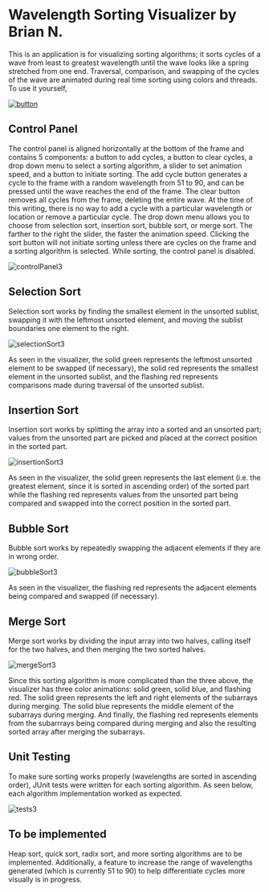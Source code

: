 # Wavelength Sorting Visualizer by Brian N.
This is an application is for visualizing sorting algorithms; it sorts cycles of a wave from least to greatest wavelength until the wave looks like a spring stretched from one end. Traversal, comparison, and swapping of the cycles of the wave are animated during real time sorting using colors and threads. To use it yourself, 

[![button](https://user-images.githubusercontent.com/72827220/105613682-168ed580-5d92-11eb-9950-17b6c423c19b.png)](https://drive.google.com/uc?id=1LLblZcjqLiA1N0F-BB0DEEGDy8JPzbXU&export=download)


## Control Panel ##
The control panel is aligned horizontally at the bottom of the frame and contains 5 components: a button to add cycles, a button to clear cycles, a drop down menu to select a sorting algorithm, a slider to set animation speed, and a button to initiate sorting. The add cycle button generates a cycle to the frame with a random wavelength from 51 to 90, and can be pressed until the wave reaches the end of the frame. The clear button removes all cycles from the frame, deleting the entire wave. At the time of this writing, there is no way to add a cycle with a particular wavelength or location or remove a particular cycle. The drop down menu allows you to choose from selection sort, insertion sort, bubble sort, or merge sort. The farther to the right the slider, the faster the animation speed. Clicking the sort button will not initiate sorting unless there are cycles on the frame and a sorting algorithm is selected. While sorting, the control panel is disabled.

![controlPanel3](https://user-images.githubusercontent.com/72827220/104863792-13fd2d80-5905-11eb-8064-4a81cffe3ef8.gif)

## Selection Sort ##
Selection sort works by finding the smallest element in the unsorted sublist, swapping it with the leftmost unsorted element, and moving the sublist boundaries one element to the right. 

![selectionSort3](https://user-images.githubusercontent.com/72827220/104863807-1e1f2c00-5905-11eb-9849-2957cb62b5c7.gif)

As seen in the visualizer, the solid green represents the leftmost unsorted element to be swapped (if necessary), the solid red represents the smallest element in the unsorted sublist, and the flashing red represents comparisons made during traversal of the unsorted sublist.

## Insertion Sort ##
Insertion sort works by splitting the array into a sorted and an unsorted part; values from the unsorted part are picked and placed at the correct position in the sorted part. 

![insertionSort3](https://user-images.githubusercontent.com/72827220/104863840-355e1980-5905-11eb-9aba-4faa985bf373.gif)

As seen in the visualizer, the solid green represents the last element (i.e. the greatest element, since it is sorted in ascending order) of the sorted part while the flashing red represents values from the unsorted part being compared and swapped into the correct position in the sorted part.

## Bubble Sort ##
Bubble sort works by repeatedly swapping the adjacent elements if they are in wrong order. 

![bubbleSort3](https://user-images.githubusercontent.com/72827220/104863852-3f801800-5905-11eb-9343-bd85bfefe66c.gif)

As seen in the visualizer, the flashing red represents the adjacent elements being compared and swapped (if necessary).

## Merge Sort ##
Merge sort works by dividing the input array into two halves, calling itself for the two halves, and then merging the two sorted halves. 

![mergeSort3](https://user-images.githubusercontent.com/72827220/104863860-4ad34380-5905-11eb-9cd0-ae7b16e47d0c.gif)

Since this sorting algorithm is more complicated than the three above, the visualizer has three color animations: solid green, solid blue, and flashing red. The solid green represents the left and right elements of the subarrays during merging. The solid blue represents the middle element of the subarrays during merging. And finally, the flashing red represents elements from the subarrrays being compared during merging and also the resulting sorted array after merging the subarrays.

## Unit Testing ##
To make sure sorting works properly (wavelengths are sorted in ascending order), JUnit tests were written for each sorting algorithm. As seen below, each algorithm implementation worked as expected.

![tests3](https://user-images.githubusercontent.com/72827220/104863874-545cab80-5905-11eb-98c4-f9c7dc6e8152.gif)

## To be implemented ##
Heap sort, quick sort, radix sort, and more sorting algorithms are to be implemented. Additionally, a feature to increase the range of wavelengths generated (which is currently 51 to 90) to help differentiate cycles more visually is in progress.

